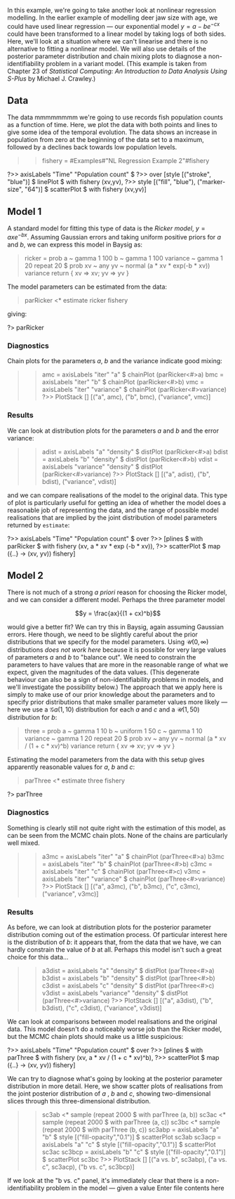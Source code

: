 In this example, we're going to take another look at nonlinear regression modelling.  In the earlier example of modelling deer jaw size with age, we could have used linear regression &mdash; our exponential model $y = a - b e^{-cx}$ could have been transformed to a linear model by taking logs of both sides.  Here, we'll look at a situation where we can't linearise and there is no alternative to fitting a nonlinear model. We will also use details of the posterior parameter distribution and chain mixing plots to diagnose a non-identifiability problem in a variant model.  (This example is taken from Chapter 23 of *Statistical Computing: An Introduction to Data Analysis Using S-Plus* by Michael J. Crawley.)




## Data


The data mmmmmmmm we're going to use records fish population counts as a function of time.  Here, we plot the  data with both points and lines to give some idea of the temporal evolution.  The data shows an increase in population from zero at the beginning of the data set to a maximum, followed by a declines back towards low population levels.


>> fishery = #Examples#"NL Regression Example 2"#fishery


?>> axisLabels "Time" "Population count" $
?>>   over [style [("stroke", "blue")] $ linePlot $ with fishery (xv,yv),
?>>         style [("fill", "blue"), ("marker-size", "64")] $ scatterPlot $ with fishery (xv,yv)]




## Model 1


A standard model for fitting this type of data is the *Ricker model*, $y = a x e^{-bx}$.  Assuming Gaussian errors and taking uniform positive priors for $a$ and $b$, we can express this model in Baysig as:


> ricker = prob
>   a ~ gamma 1 100
>   b ~ gamma 1 100
>   variance ~ gamma 1 20
>   repeat 20 $ prob
>     xv ~ any
>     yv ~ normal (a * xv * exp(-b * xv)) variance
>     return { xv => xv; yv => yv }


The model parameters can be estimated from the data:


> parRicker <* estimate ricker fishery


giving:


?> parRicker


### Diagnostics


Chain plots for the parameters $a$, $b$ and the variance indicate good mixing:


>> amc = axisLabels "iter" "a" $ chainPlot (parRicker<#>a)
>> bmc = axisLabels "iter" "b" $ chainPlot (parRicker<#>b)
>> vmc = axisLabels "iter" "variance" $ chainPlot (parRicker<#>variance)
?>> PlotStack [] [("a", amc), ("b", bmc), ("variance", vmc)]


### Results


We can look at distribution plots for the parameters $a$ and $b$ and the error variance:


>> adist = axisLabels "a" "density" $ distPlot (parRicker<#>a)
>> bdist = axisLabels "b" "density" $ distPlot (parRicker<#>b)
>> vdist = axisLabels "variance" "density" $ distPlot (parRicker<#>variance)
?>> PlotStack [] [("a", adist), ("b", bdist), ("variance", vdist)]


and we can compare realisations of the model to the original data.  This type of plot is particularly useful for getting an idea of whether the model does a reasonable job of representing the data, and the range of possible model realisations that are implied by the joint distribution of model parameters returned by `estimate`:


?>> axisLabels "Time" "Population count" $ over
?>>    [plines $ with parRicker $ with fishery (xv, a * xv * exp (-b * xv)),
?>>     scatterPlot $ map (\{..} -> (xv, yv)) fishery]




## Model 2


There is not much of a strong *a priori* reason for choosing the Ricker model, and we can consider a different model.  Perhaps the three parameter model


$$y = \frac{ax}{(1 + cx)^b}$$


would give a better fit?  We can try this in Baysig, again assuming Gaussian errors.  Here though, we need to be slightly careful about the prior distributions that we specify for the model parameters.  Using $\mathcal{U}(0, \infty)$ distributions *does not work here* because it is possible for very large values of parameters $a$ and $b$ to "balance out".  We need to constrain the parameters to have values that are more in the reasonable range of what we expect, given the magnitudes of the data values.  (This degenerate behaviour can also be a sign of non-identifiability problems in models, and we'll investigate the possibility below.)  The approach that we apply here is simply to make use of our prior knowledge about the parameters and to specify prior distributions that make smaller parameter values more likely &mdash; here we use a $\mathcal{G}a(1, 10)$ distribution for each $a$ and $c$ and a $\mathcal{U}(1, 50)$ distribution for $b$:


> three = prob
>   a ~ gamma 1 10
>   b ~ uniform 1 50
>   c ~ gamma 1 10
>   variance ~ gamma 1 20
>   repeat 20 $ prob
>     xv ~ any
>     yv ~ normal (a * xv / (1 + c * xv)^b) variance
>     return { xv => xv; yv => yv }


Estimating the model parameters from the data with this setup gives apparently reasonable values for $a$, $b$ and $c$:


> parThree <* estimate three fishery


?> parThree


### Diagnostics


Something is clearly still not quite right with the estimation of this model, as can be seen from the MCMC chain plots.  None of the chains are particularly well mixed.


>> a3mc = axisLabels "iter" "a" $ chainPlot (parThree<#>a)
>> b3mc = axisLabels "iter" "b" $ chainPlot (parThree<#>b)
>> c3mc = axisLabels "iter" "c" $ chainPlot (parThree<#>c)
>> v3mc = axisLabels "iter" "variance" $ chainPlot (parThree<#>variance)
?>> PlotStack [] [("a", a3mc), ("b", b3mc), ("c", c3mc), ("variance", v3mc)]


### Results


As before, we can look at distribution plots for the posterior parameter distribution coming out of the estimation process.  Of particular interest here is the distribution of $b$: it appears that, from the data that we have, we can hardly constrain the value of $b$ at all.  Perhaps this model isn't such a great choice for this data...


>> a3dist = axisLabels "a" "density" $ distPlot (parThree<#>a)
>> b3dist = axisLabels "b" "density" $ distPlot (parThree<#>b)
>> c3dist = axisLabels "c" "density" $ distPlot (parThree<#>c)
>> v3dist = axisLabels "variance" "density" $ distPlot (parThree<#>variance)
?>> PlotStack [] [("a", a3dist), ("b", b3dist), ("c", c3dist), ("variance", v3dist)]


We can look at comparisons between model realisations and the original data.  This model doesn't do a noticeably worse job than the Ricker model, but the MCMC chain plots should make us a little suspicious:


?>> axisLabels "Time" "Population count" $ over
?>>    [plines $ with parThree $ with fishery (xv, a * xv / (1 + c * xv)^b),
?>>     scatterPlot $ map (\{..} -> (xv, yv)) fishery]


We can try to diagnose what's going by looking at the posterior parameter distribution in more detail.  Here, we show scatter plots of realisations from the joint posterior distribution of $a$ , $b$ and $c$, showing two-dimensional slices through this three-dimensional distribution.


>> sc3ab <* sample (repeat 2000 $ with parThree (a, b))
>> sc3ac <* sample (repeat 2000 $ with parThree (a, c))
>> sc3bc <* sample (repeat 2000 $ with parThree (b, c))
>> sc3abp = axisLabels "a" "b" $ style [("fill-opacity","0.1")] $ scatterPlot sc3ab
>> sc3acp = axisLabels "a" "c" $ style [("fill-opacity","0.1")] $ scatterPlot sc3ac
>> sc3bcp = axisLabels "b" "c" $ style [("fill-opacity","0.1")] $ scatterPlot sc3bc
?>> PlotStack [] [("a vs. b", sc3abp), ("a vs. c", sc3acp), ("b vs. c", sc3bcp)]


If we look at the "b vs. c" panel, it's immediately clear that there is a non-identifiability problem in the model &mdash; given a value 
Enter file contents here
